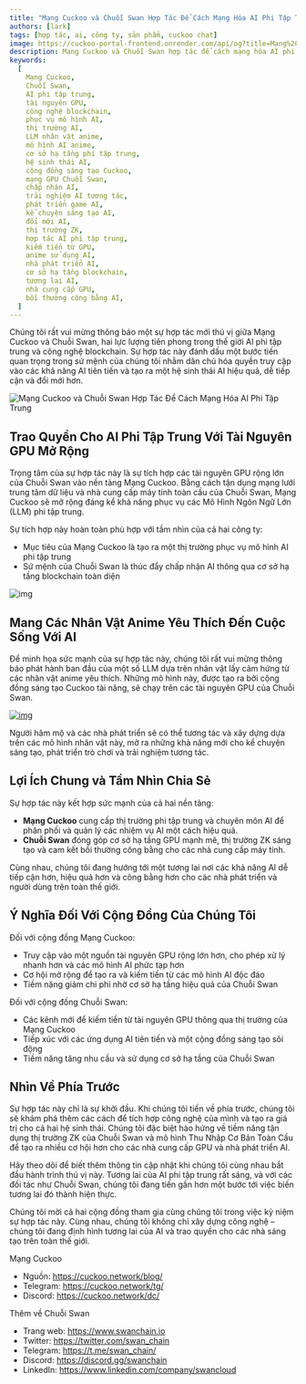 ```yaml
---
title: "Mạng Cuckoo và Chuỗi Swan Hợp Tác Để Cách Mạng Hóa AI Phi Tập Trung"
authors: [lark]
tags: [hợp tác, ai, công ty, sản phẩm, cuckoo chat]
image: https://cuckoo-portal-frontend.onrender.com/api/og?title=Mạng%20Cuckoo%20và%20Chuỗi%20Swan%20Hợp%20Tác%20Để%20Cách%20Mạng%20Hóa%20AI%20Phi%20Tập%20Trung
description: Mạng Cuckoo và Chuỗi Swan hợp tác để cách mạng hóa AI phi tập trung bằng cách tích hợp các tài nguyên GPU mạnh mẽ vào thị trường phục vụ mô hình AI của Cuckoo. Sự hợp tác này trao quyền cho các nhà phát triển và sáng tạo AI với khả năng xử lý nâng cao, cho phép tạo ra các mô hình ngôn ngữ lấy cảm hứng từ anime và mở rộng cơ hội trong đổi mới AI phi tập trung.
keywords:
  [
    Mạng Cuckoo,
    Chuỗi Swan,
    AI phi tập trung,
    tài nguyên GPU,
    công nghệ blockchain,
    phục vụ mô hình AI,
    thị trường AI,
    LLM nhân vật anime,
    mô hình AI anime,
    cơ sở hạ tầng phi tập trung,
    hệ sinh thái AI,
    cộng đồng sáng tạo Cuckoo,
    mạng GPU Chuỗi Swan,
    chấp nhận AI,
    trải nghiệm AI tương tác,
    phát triển game AI,
    kể chuyện sáng tạo AI,
    đổi mới AI,
    thị trường ZK,
    hợp tác AI phi tập trung,
    kiếm tiền từ GPU,
    anime sử dụng AI,
    nhà phát triển AI,
    cơ sở hạ tầng blockchain,
    tương lai AI,
    nhà cung cấp GPU,
    bồi thường công bằng AI,
  ]
---
```


Chúng tôi rất vui mừng thông báo một sự hợp tác mới thú vị giữa Mạng Cuckoo và Chuỗi Swan, hai lực lượng tiên phong trong thế giới AI phi tập trung và công nghệ blockchain. Sự hợp tác này đánh dấu một bước tiến quan trọng trong sứ mệnh của chúng tôi nhằm dân chủ hóa quyền truy cập vào các khả năng AI tiên tiến và tạo ra một hệ sinh thái AI hiệu quả, dễ tiếp cận và đổi mới hơn.

![Mạng Cuckoo và Chuỗi Swan Hợp Tác Để Cách Mạng Hóa AI Phi Tập Trung](https://cuckoo-network.b-cdn.net/2024-10-02-cuckoo-network-and-swan-chain-join-forces-to-revolutionize-decentralized-ai.png "Mạng Cuckoo và Chuỗi Swan Hợp Tác Để Cách Mạng Hóa AI Phi Tập Trung")

## **Trao Quyền Cho AI Phi Tập Trung Với Tài Nguyên GPU Mở Rộng**

Trọng tâm của sự hợp tác này là sự tích hợp các tài nguyên GPU rộng lớn của Chuỗi Swan vào nền tảng Mạng Cuckoo. Bằng cách tận dụng mạng lưới trung tâm dữ liệu và nhà cung cấp máy tính toàn cầu của Chuỗi Swan, Mạng Cuckoo sẽ mở rộng đáng kể khả năng phục vụ các Mô Hình Ngôn Ngữ Lớn (LLM) phi tập trung.

Sự tích hợp này hoàn toàn phù hợp với tầm nhìn của cả hai công ty:

- Mục tiêu của Mạng Cuckoo là tạo ra một thị trường phục vụ mô hình AI phi tập trung
- Sứ mệnh của Chuỗi Swan là thúc đẩy chấp nhận AI thông qua cơ sở hạ tầng blockchain toàn diện

![img](https://cuckoo-network.b-cdn.net/2024-10-02-cuckoo-network-and-swan-chain-join-forces-to-revolutionize-decentralized-ai-2.jpg)

## **Mang Các Nhân Vật Anime Yêu Thích Đến Cuộc Sống Với AI**

Để minh họa sức mạnh của sự hợp tác này, chúng tôi rất vui mừng thông báo phát hành ban đầu của một số LLM dựa trên nhân vật lấy cảm hứng từ các nhân vật anime yêu thích. Những mô hình này, được tạo ra bởi cộng đồng sáng tạo Cuckoo tài năng, sẽ chạy trên các tài nguyên GPU của Chuỗi Swan.

[![img](https://cuckoo-network.b-cdn.net/cuckoo-chat-preview.webp)](https://cuckoo.network/portal/chat)

Người hâm mộ và các nhà phát triển sẽ có thể tương tác và xây dựng dựa trên các mô hình nhân vật này, mở ra những khả năng mới cho kể chuyện sáng tạo, phát triển trò chơi và trải nghiệm tương tác.

## **Lợi Ích Chung và Tầm Nhìn Chia Sẻ**

Sự hợp tác này kết hợp sức mạnh của cả hai nền tảng:

- **Mạng Cuckoo** cung cấp thị trường phi tập trung và chuyên môn AI để phân phối và quản lý các nhiệm vụ AI một cách hiệu quả.
- **Chuỗi Swan** đóng góp cơ sở hạ tầng GPU mạnh mẽ, thị trường ZK sáng tạo và cam kết bồi thường công bằng cho các nhà cung cấp máy tính.

Cùng nhau, chúng tôi đang hướng tới một tương lai nơi các khả năng AI dễ tiếp cận hơn, hiệu quả hơn và công bằng hơn cho các nhà phát triển và người dùng trên toàn thế giới.

## **Ý Nghĩa Đối Với Cộng Đồng Của Chúng Tôi**

Đối với cộng đồng Mạng Cuckoo:

- Truy cập vào một nguồn tài nguyên GPU rộng lớn hơn, cho phép xử lý nhanh hơn và các mô hình AI phức tạp hơn
- Cơ hội mở rộng để tạo ra và kiếm tiền từ các mô hình AI độc đáo
- Tiềm năng giảm chi phí nhờ cơ sở hạ tầng hiệu quả của Chuỗi Swan

Đối với cộng đồng Chuỗi Swan:

- Các kênh mới để kiếm tiền từ tài nguyên GPU thông qua thị trường của Mạng Cuckoo
- Tiếp xúc với các ứng dụng AI tiên tiến và một cộng đồng sáng tạo sôi động
- Tiềm năng tăng nhu cầu và sử dụng cơ sở hạ tầng của Chuỗi Swan

## **Nhìn Về Phía Trước**

Sự hợp tác này chỉ là sự khởi đầu. Khi chúng tôi tiến về phía trước, chúng tôi sẽ khám phá thêm các cách để tích hợp công nghệ của mình và tạo ra giá trị cho cả hai hệ sinh thái. Chúng tôi đặc biệt hào hứng về tiềm năng tận dụng thị trường ZK của Chuỗi Swan và mô hình Thu Nhập Cơ Bản Toàn Cầu để tạo ra nhiều cơ hội hơn cho các nhà cung cấp GPU và nhà phát triển AI.

Hãy theo dõi để biết thêm thông tin cập nhật khi chúng tôi cùng nhau bắt đầu hành trình thú vị này. Tương lai của AI phi tập trung rất sáng, và với các đối tác như Chuỗi Swan, chúng tôi đang tiến gần hơn một bước tới việc biến tương lai đó thành hiện thực.

Chúng tôi mời cả hai cộng đồng tham gia cùng chúng tôi trong việc kỷ niệm sự hợp tác này. Cùng nhau, chúng tôi không chỉ xây dựng công nghệ – chúng tôi đang định hình tương lai của AI và trao quyền cho các nhà sáng tạo trên toàn thế giới.

Mạng Cuckoo

- Nguồn: https://cuckoo.network/blog/
- Telegram: https://cuckoo.network/tg/
- Discord: https://cuckoo.network/dc/

Thêm về Chuỗi Swan

- Trang web: https://www.swanchain.io
- Twitter: https://twitter.com/swan_chain
- Telegram: https://t.me/swan_chain/
- Discord: https://discord.gg/swanchain
- LinkedIn: https://www.linkedin.com/company/swancloud
